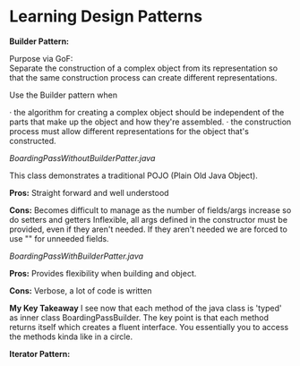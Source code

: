 # Learning Design Patterns

**Builder Pattern:**

Purpose via GoF:  
Separate the construction of a complex object from its representation so that
the same construction process can create different representations. 


Use the Builder pattern when

· the algorithm for creating a complex object should be independent of the
parts that make up the object and how they're assembled.
· the construction process must allow different representations for the
object that's constructed. 



_BoardingPassWithoutBuilderPatter.java_

This class demonstrates a traditional POJO (Plain Old Java Object).


**Pros:**
Straight forward and well understood

**Cons:**
Becomes difficult to manage as the number of fields/args increase so do setters and getters
Inflexible, all args defined in the constructor must be provided, even if they aren't needed.
If they aren't needed we are forced to use "" for unneeded fields.  


_BoardingPassWithBuilderPatter.java_

**Pros:**
Provides flexibility when building and object.

**Cons:**
Verbose, a lot of code is written

**My Key Takeaway**
I see now that each method of the java class is 'typed' as inner class BoardingPassBuilder.  The key
point is that each method returns itself which creates a fluent interface.  You essentially
you to access the methods kinda like in a circle.



**Iterator Pattern:**

